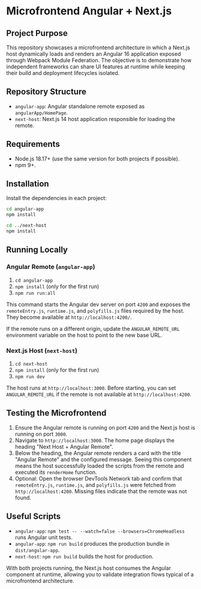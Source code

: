 # Microfrontend Angular + Next.js

## Project Purpose
This repository showcases a microfrontend architecture in which a Next.js host dynamically loads and renders an Angular 16 application exposed through Webpack Module Federation. The objective is to demonstrate how independent frameworks can share UI features at runtime while keeping their build and deployment lifecycles isolated.

## Repository Structure
- `angular-app`: Angular standalone remote exposed as `angularApp/HomePage`.
- `next-host`: Next.js 14 host application responsible for loading the remote.

## Requirements
- Node.js 18.17+ (use the same version for both projects if possible).
- npm 9+.

## Installation
Install the dependencies in each project:

```bash
cd angular-app
npm install

cd ../next-host
npm install
```

## Running Locally

### Angular Remote (`angular-app`)
1. `cd angular-app`
2. `npm install` (only for the first run)
3. `npm run run:all`

This command starts the Angular dev server on port `4200` and exposes the `remoteEntry.js`, `runtime.js`, and `polyfills.js` files required by the host. They become available at `http://localhost:4200/`.

If the remote runs on a different origin, update the `ANGULAR_REMOTE_URL` environment variable on the host to point to the new base URL.

### Next.js Host (`next-host`)
1. `cd next-host`
2. `npm install` (only for the first run)
3. `npm run dev`

The host runs at `http://localhost:3000`. Before starting, you can set `ANGULAR_REMOTE_URL` if the remote is not available at `http://localhost:4200`.

## Testing the Microfrontend
1. Ensure the Angular remote is running on port `4200` and the Next.js host is running on port `3000`.
2. Navigate to `http://localhost:3000`. The home page displays the heading "Next Host + Angular Remote".
3. Below the heading, the Angular remote renders a card with the title "Angular Remote" and the configured message. Seeing this component means the host successfully loaded the scripts from the remote and executed its `renderHome` function.
4. Optional: Open the browser DevTools Network tab and confirm that `remoteEntry.js`, `runtime.js`, and `polyfills.js` were fetched from `http://localhost:4200`. Missing files indicate that the remote was not found.

## Useful Scripts
- `angular-app`: `npm test -- --watch=false --browsers=ChromeHeadless` runs Angular unit tests.
- `angular-app`: `npm run build` produces the production bundle in `dist/angular-app`.
- `next-host`: `npm run build` builds the host for production.

With both projects running, the Next.js host consumes the Angular component at runtime, allowing you to validate integration flows typical of a microfrontend architecture.
